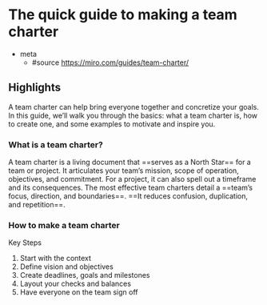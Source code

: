 # The quick guide to making a team charter
- meta
	- #source https://miro.com/guides/team-charter/

## Highlights
A team charter can help bring everyone together and concretize your goals. In this guide, we’ll walk you through the basics: what a team charter is, how to create one, and some examples to motivate and inspire you.


### What is a team charter?
A team charter is a living document that ==serves as a North Star== for a team or project. It articulates your team’s mission, scope of operation, objectives, and commitment. For a project, it can also spell out a timeframe and its consequences. The most effective team charters detail a ==team’s focus, direction, and boundaries==. ==It reduces confusion, duplication, and repetition==.

### How to make a team charter

Key Steps

1. Start with the context
2. Define vision and objectives
3. Create deadlines, goals and milestones
4. Layout your checks and balances
5. Have everyone on the team sign off